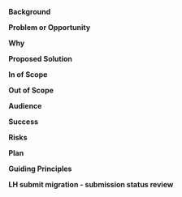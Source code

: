 **Background**

**Problem or Opportunity**

**Why**

**Proposed Solution**

**In of Scope**

**Out of Scope**

**Audience**

**Success** 

**Risks**

**Plan**

**Guiding Principles**

**LH submit migration - submission status review**
